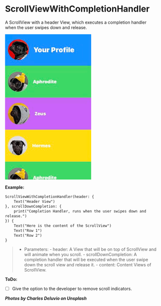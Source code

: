 # ScrollViewWithCompletionHandler

A ScrollView with a header View, which executes a completion handler when the user swipes down and release.

![Example gif](Example.gif)

**Example:**

```
ScrollViewWithCompletionHandler(header: {
    Text("Header View")
}, scrollDownCompletion: {
    print("Completion Handler, runs when the user swipes down and release.")
}) {
    Text("Here is the content of the ScrollView")
    Text("Row 1")
    Text("Row 2")
}
```

>- Parameters:
    - header: A View that will be on top of ScrollView and will animate when you scroll.
    - scrollDownCompletion: A completion handler that will be executed when the user swipe down the scroll view and release it.
    - content: Content Views of ScrollView.
    

**ToDo:**
- [ ] Give the option to the developer to remove scroll indicators.


***Photos by Charles Deluvio on Unsplash***
